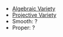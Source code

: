 - [Algebraic Variety](Algebraic%20Variety)
- [Projective Variety](Projective%20Variety)
- Smooth: ?
- Proper: ?